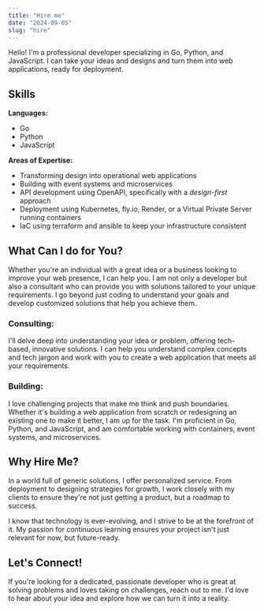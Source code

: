 ```yaml
---
title: "Hire me"
date: "2024-09-05"
slug: "hire"
---
```



Hello! I'm a professional developer specializing in Go, Python, and JavaScript. I can take your ideas and designs and
turn them into web applications, ready for deployment.

## Skills

**Languages:**

* Go
* Python
* JavaScript

**Areas of Expertise:**

* Transforming design into operational web applications
* Building with event systems and microservices
* API development using OpenAPI, specifically with a *design-first* approach
* Deployment using Kubernetes, fly.io, Render, or a Virtual Private Server running containers
* IaC using terraform and ansible to keep your infrastructure consistent

## What Can I do for You?

Whether you're an individual with a great idea or a business looking to improve your web presence, I can help you. I am
not only a developer but also a consultant who can provide you with solutions tailored to your unique requirements. I go
beyond just coding to understand your goals and develop customized solutions that help you achieve them.

### Consulting:

I'll delve deep into understanding your idea or problem, offering tech-based, innovative solutions. I can help you
understand complex concepts and tech jargon and work with you to create a web application that meets all your
requirements.

### Building:

I love challenging projects that make me think and push boundaries. Whether it's building a web
application from scratch or redesigning an existing one to make it better, I am up for the task. I'm proficient in Go,
Python, and JavaScript, and am comfortable working with containers, event systems, and microservices.

## Why Hire Me?

In a world full of generic solutions, I offer personalized service. From deployment to designing strategies for growth,
I work closely with my clients to ensure they're not just getting a product, but a roadmap to success.

I know that technology is ever-evolving, and I strive to be at the forefront of it. My passion for continuous learning
ensures your project isn't just relevant for now, but future-ready.

## Let's Connect!

If you're looking for a dedicated, passionate developer who is great at solving problems and loves taking on challenges,
reach out to me. I'd love to hear about your idea and explore how we can turn it into a reality.

